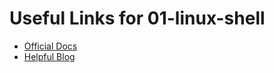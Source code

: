 # Useful Links for 01-linux-shell

- [Official Docs](https://example.com)
- [Helpful Blog](https://example.com)
